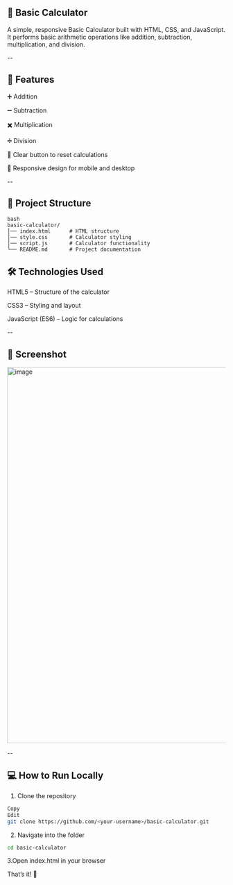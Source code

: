 ## 🧮 Basic Calculator
A simple, responsive Basic Calculator built with HTML, CSS, and JavaScript.
It performs basic arithmetic operations like addition, subtraction, multiplication, and division.

--

## 🚀 Features
➕ Addition

➖ Subtraction

✖️ Multiplication

➗ Division

🧹 Clear button to reset calculations

📱 Responsive design for mobile and desktop

--

## 📂 Project Structure
```
bash
basic-calculator/
│── index.html      # HTML structure  
│── style.css       # Calculator styling  
│── script.js       # Calculator functionality  
└── README.md       # Project documentation

```
## 🛠 Technologies Used
HTML5 – Structure of the calculator

CSS3 – Styling and layout

JavaScript (ES6) – Logic for calculations

--

## 📸 Screenshot
<img width="1919" height="866" alt="image" src="https://github.com/user-attachments/assets/bb119079-312e-4373-94f8-de569f02846e" />

--
## 💻 How to Run Locally
1. Clone the repository

```bash
Copy
Edit
git clone https://github.com/<your-username>/basic-calculator.git

```

2. Navigate into the folder
```bash
cd basic-calculator
```
3.Open index.html in your browser

That’s it! 🎉

